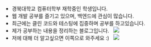 - 경북대학교 컴퓨터학부 재학중인 학생입니다.
- 웹 개발 공부를 즐기고 있으며, 백엔드에 관심이 많습니다.
- 최근에는 클린 코드와 테스팅에 집중하며 공부를 하고있습니다.
- 제가 공부하는 내용을 정리하는 블로그입니다. &nbsp; <a href="https://velog.io/@gidskql6671" target="_blank"> 
    <img src="https://img.shields.io/badge/Dev Blog-1aa4e4?style=flat-square&logo=dev.to&logoColor=white"/></a>
  </a> 
- 저에 대해 더 알고싶으면 이쪽으로 와주세요 :) &nbsp; <a href="https://velog.io/@gidskql6671/about" target="_blank"> 
    <img src="https://img.shields.io/badge/About Me-389e64?style=flat-square&logo=About.me&logoColor=white"/></a>
  </a> 
